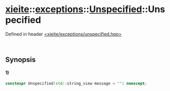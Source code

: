 # [xieite](../../../../../../xieite.md)\:\:[exceptions](../../../../../../exceptions.md)\:\:[Unspecified](../../../../unspecified.md)\:\:Unspecified
Defined in header [<xieite/exceptions/unspecified.hpp>](../../../../../../../include/xieite/exceptions/unspecified.hpp)

&nbsp;

## Synopsis
#### 1)
```cpp
constexpr Unspecified(std::string_view message = "") noexcept;
```
